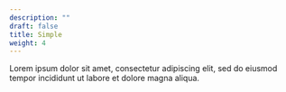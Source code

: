 ```yaml
---
description: ""
draft: false
title: Simple
weight: 4
---
```


Lorem ipsum dolor sit amet, consectetur adipiscing elit, sed do eiusmod tempor incididunt ut labore et dolore magna aliqua.